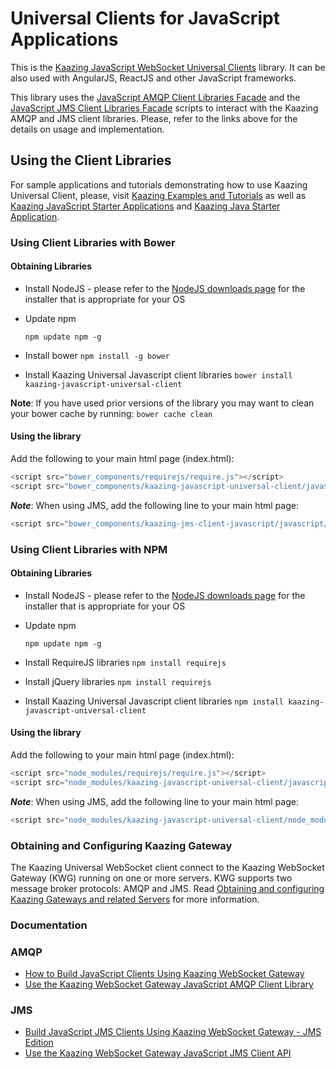 # Universal Clients for JavaScript Applications
This is the [Kaazing JavaScript WebSocket Universal Clients][2] library. It can be also used with AngularJS, ReactJS and other JavaScript frameworks.

This library uses the [JavaScript AMQP Client Libraries Facade][3] and the [JavaScript JMS Client Libraries Facade][4] scripts to interact with the Kaazing AMQP and JMS client libraries.
Please, refer to the links above for the details on usage and implementation.

## Using the Client Libraries
For sample applications and tutorials demonstrating how to use Kaazing Universal Client, please, visit [Kaazing Examples and Tutorials](https://github.com/kaazing/tutorials) as well as [Kaazing JavaScript Starter Applications](https://github.com/kaazing/javascript.getting.started) and [Kaazing Java Starter Application](https://github.com/kaazing/java.getting.started).
### Using Client Libraries with Bower
#### Obtaining Libraries
- Install NodeJS - please refer to the [NodeJS downloads page][9] for the installer that is appropriate for your OS
- Update npm

	`npm update npm -g`

- Install bower
	`npm install -g bower`

- Install Kaazing Universal Javascript client libraries
	`bower install kaazing-javascript-universal-client`

__Note__: If you have used prior versions of the library you may want to clean your bower cache by running:
	`bower cache clean`

#### Using the library
Add the following to your main html page (index.html):
```javascript
<script src="bower_components/requirejs/require.js"></script>
<script src="bower_components/kaazing-javascript-universal-client/javascript/src/JavascriptUniversalClient.js"></script>
```

***Note***: When using JMS, add the following line to your main html page:
```javascript
<script src="bower_components/kaazing-jms-client-javascript/javascript/src/JmsClient.js"></script>
```

### Using Client Libraries with NPM
#### Obtaining Libraries
- Install NodeJS - please refer to the [NodeJS downloads page][9] for the installer that is appropriate for your OS
- Update npm

	`npm update npm -g`
- Install RequireJS libraries
	`npm install requirejs`
- Install jQuery libraries
	`npm install requirejs`
- Install Kaazing Universal Javascript client libraries
	`npm install kaazing-javascript-universal-client`

#### Using the library
Add the following to your main html page (index.html):
```javascript
<script src="node_modules/requirejs/require.js"></script>
<script src="node_modules/kaazing-javascript-universal-client/javascript/src/JavascriptUniversalClientNPM.js"></script>
```

***Note***: When using JMS, add the following line to your main html page:
```javascript
<script src="node_modules/kaazing-javascript-universal-client/node_modules/kaazing-javascript-jms-client/JmsClient.js"></script>
```

### Obtaining and Configuring Kaazing Gateway
The Kaazing Universal WebSocket client connect to the Kaazing WebSocket Gateway (KWG) running on one or more servers. KWG supports two message broker protocols: AMQP and JMS. Read [Obtaining and configuring Kaazing Gateways and related Servers](https://github.com/kaazing/universal-client/blob/develop/ObtainingGateways.md) for more information.

### Documentation

### AMQP
- [How to Build JavaScript Clients Using Kaazing  WebSocket Gateway][10]
- [Use the Kaazing WebSocket Gateway JavaScript AMQP Client Library][11]

### JMS
- [Build JavaScript JMS Clients Using Kaazing WebSocket Gateway - JMS Edition](http://developer.kaazing.com/documentation/jms/4.0/dev-js/o_dev_js.html)
- [Use the Kaazing WebSocket Gateway JavaScript JMS Client API][13]


[1]:	AngularJSClient.md "AngularJS Service"
[2]:	JavaScriptClient.md "JavaScript library"
[3]:	KaazingAMQPClientLibrariesFacade.md
[4]:	KaazingJMSClientLibrariesFacade.md
[5]:	http://developer.kaazing.com/downloads/amqp-edition-download/
[6]:	https://qpid.apache.org/
[7]:	http://developer.kaazing.com/downloads/jms-edition-download/
[8]:	http://activemq.apache.org/
[9]:	https://nodejs.org/en/download/
[10]:	http://developer.kaazing.com/documentation/amqp/4.0/dev-js/o_dev_js.html#keglibs
[11]:	http://developer.kaazing.com/documentation/amqp/4.0/dev-js/p_dev_js_client.html
[13]:	http://developer.kaazing.com/documentation/jms/4.0/dev-js/p_dev_js_client.html
[14]:	https://www.rabbitmq.com/tutorials/amqp-concepts.html
[15]:	http://www.enterpriseintegrationpatterns.com/patterns/messaging/DurableSubscription.html



